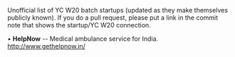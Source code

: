 Unofficial list of YC W20 batch startups (updated as they make themselves publicly known). If you do a pull request, please put a link in the commit note that shows the startup/YC W20 connection.


• **HelpNow** -- Medical ambulance service for India. http://www.gethelpnow.in/  <p />
